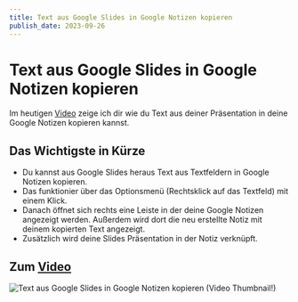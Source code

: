 ```yaml
---
title: Text aus Google Slides in Google Notizen kopieren
publish_date: 2023-09-26
---
```


# Text aus Google Slides in Google Notizen kopieren

Im heutigen [Video](https://youtu.be/MbTZrip_ivE) zeige ich dir wie du Text aus deiner Präsentation in deine Google Notizen kopieren kannst. 

## Das Wichtigste in Kürze

- Du kannst aus Google Slides heraus Text aus Textfeldern in Google Notizen kopieren.
- Das funktionier über das Optionsmenü (Rechtsklick auf das Textfeld) mit einem Klick.
- Danach öffnet sich rechts eine Leiste in der deine Google Notizen angezeigt werden. Außerdem wird dort die neu erstellte Notiz mit deinem kopierten Text angezeigt.
- Zusätzlich wird deine Slides Präsentation in der Notiz verknüpft.

## Zum [Video](https://youtu.be/MbTZrip_ivE)

![Text aus Google Slides in Google Notizen kopieren (Video Thumbnail!)](../thumbnails/Fertig520.jpg "Text aus Google Slides in Google Notizen kopieren (Video Thumbnail!)")
